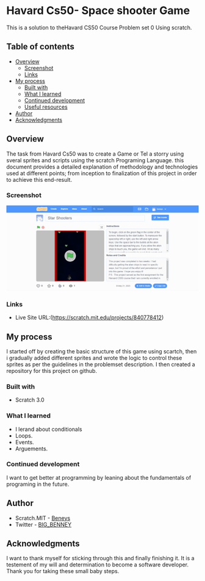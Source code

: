 # Havard Cs50- Space shooter Game

This is a solution to theHavard CS50 Course Problem set 0 Using scratch. 

## Table of contents

- [Overview](#overview)
  - [Screenshot](#screenshot)
  - [Links](#links)
- [My process](#my-process)
  - [Built with](#built-with)
  - [What I learned](#what-i-learned)
  - [Continued development](#continued-development)
  - [Useful resources](#useful-resources)
- [Author](#author)
- [Acknowledgments](#acknowledgments)


## Overview

The task from Havard Cs50 was to create a Game or Tel a storry using sveral sprites and scripts using the scratch Programing Language. this document provides a detailed explanation of methodology and technologies used at different points; from inception to finalization of this project in order to achieve this end-result.

### Screenshot

![Project Screenshot](./Screenshot.png)


### Links

- Live Site URL:(https://scratch.mit.edu/projects/840778412)

## My process

I started off by creating the basic structure of this game using scartch, then i gradually added different sprites and wrote the logic to control these sprites as per the guidelines in the problemset description. I then created a repository for this project on github.   


### Built with

- Scratch 3.0

### What I learned

- I lerand about conditionals
- Loops.
- Events.
- Arguements.


### Continued development
 I want to get better at programming by leaning about the fundamentals of programing in the future.


## Author

- Scratch.MIT - [Beneys](https://scratch.mit.edu/users/beneys/)
- Twitter - [BIG_BENNEY](https://www.twitter.com/BIG_BENNEY)

## Acknowledgments

I want to thank myself for sticking through this and finally finishing it. It is a testement of my will and determination to become a software developer. Thank you for taking these small baby steps.


